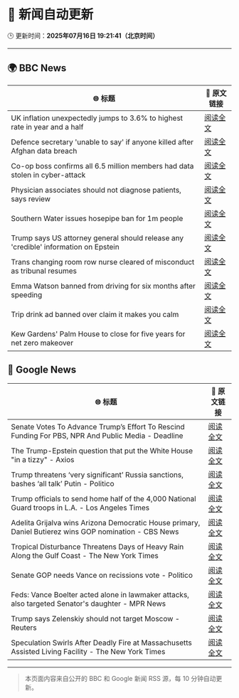 # 🧠 新闻自动更新

🕒 更新时间：**2025年07月16日 19:21:41（北京时间）**

---

## 🌍 BBC News

| 🌐 标题 | 🔗 原文链接 |
|--------|-------------|
| UK inflation unexpectedly jumps to 3.6% to highest rate in year and a half | [阅读全文](https://www.bbc.com/news/articles/c3en2enpy7po) |
| Defence secretary 'unable to say' if anyone killed after Afghan data breach | [阅读全文](https://www.bbc.com/news/articles/c1k8yvj89kyo) |
| Co-op boss confirms all 6.5 million members had data stolen in cyber-attack | [阅读全文](https://www.bbc.com/news/articles/cql0ple066po) |
| Physician associates should not diagnose patients, says review | [阅读全文](https://www.bbc.com/news/articles/c70r7d7z0wro) |
| Southern Water issues hosepipe ban for 1m people | [阅读全文](https://www.bbc.com/news/articles/ckglpvzygvzo) |
| Trump says US attorney general should release any 'credible' information on Epstein | [阅读全文](https://www.bbc.com/news/articles/ckgl4dl334go) |
| Trans changing room row nurse cleared of misconduct as tribunal resumes | [阅读全文](https://www.bbc.com/news/articles/cm2mp5jley8o) |
| Emma Watson banned from driving for six months after speeding | [阅读全文](https://www.bbc.com/news/articles/cly10x7pjplo) |
| Trip drink ad banned over claim it makes you calm | [阅读全文](https://www.bbc.com/news/articles/c14e2d2ednpo) |
| Kew Gardens' Palm House to close for five years for net zero makeover | [阅读全文](https://www.bbc.com/news/articles/cpwq08rxxklo) |

## 📰 Google News

| 🌐 标题 | 🔗 原文链接 |
|--------|-------------|
| Senate Votes To Advance Trump’s Effort To Rescind Funding For PBS, NPR And Public Media - Deadline | [阅读全文](https://news.google.com/rss/articles/CBMimAFBVV95cUxQTDFPaGtaakU1MUtRNWF6T0FuVU96Qk4xZEg0bkhBUGJjeXhVSXpKTlJKMjdSV2RTN0ZiSEJUMDJ2dzgxOEJzWDIyaHNwUjllQVVaazZKaXEtalF6eU10SXRpX0pWa1d4aUJOT2lWN002Q3J0QmJHUVVWVUFtSkU5M1JIa1RuU3VKT19PRTV3cVBsWS1yRkpPeg?oc=5) |
| The Trump-Epstein question that put the White House "in a tizzy" - Axios | [阅读全文](https://news.google.com/rss/articles/CBMifEFVX3lxTE5zTWdEajdsdkNzS083OEEtSHE1WGx4VWJKei1vY3o2emhCNndoeDNUVndQZW5yMjFIZUlRc0xURXdnLXJsaU1YaUY3WXJybzBfRUYzMGZYUlFFR0tOeEVsSW1yZEwwdWNuUUdGOUphc3pETlV1aXpJaWZkYUg?oc=5) |
| Trump threatens ‘very significant’ Russia sanctions, bashes ‘all talk’ Putin - Politico | [阅读全文](https://news.google.com/rss/articles/CBMimwFBVV95cUxOelM0bTg5MVZpMVRKQVM4YWRfcjdvNF9INzFhZ2d6UjY4ZFh3Y1A3YVdreFV6UDZ6YjlVSDdzUmdibzJfNlpvWVNlVWZWdEw0NThmNWxOVEx4V056dF9wMEJ0eWJBS216S2VXNlhteXJ3Y190YVBMNUpieExod0NMb2ItUkpfX0xqaURHRmxHYVJmQmtDY0lRV21XYw?oc=5) |
| Trump officials to send home half of the 4,000 National Guard troops in L.A. - Los Angeles Times | [阅读全文](https://news.google.com/rss/articles/CBMi1AFBVV95cUxNMDQzblNLUm1xc3A0TDJvZVZxOFd1TmJ5LVBkZ29ySDZUdGdyNWlfRmRDWmd3YWZQU253cjVjT1U5aXU1aTViRF94NkhKWVhzbW1GM010X2w1NWI5UXFnRGMyV3RuYk1DcGVMU09XR0FqU2NTM2o1bDVwanNOMUEtWjQzQW5QbFNTRFk2VkxGS3JxT2t6d0Zhc1lNc2tIN040akE5ZHJLZkpwVlNlVmpYY0dwMUotdWJnbERlMTI1eTcxMzlkYURuZ2lvMXZEVWtZTWhOOA?oc=5) |
| Adelita Grijalva wins Arizona Democratic House primary, Daniel Butierez wins GOP nomination - CBS News | [阅读全文](https://news.google.com/rss/articles/CBMipwFBVV95cUxOSElPSHZBU29JZUFOYWthXzA0LUZMcFNLa2xQcHV3QkNoS2tHcUR3RFJ5dXBmbDJkanVQcUVENVIxajEyVUVjZjlEY1ZIOEhrZG1tSUdzTVhjN09VYy1yTUpSejMxWHNzN2VrbHRxdmhrQmplT3VGc1lNNy1YYUtBVUVjUmJFdFNjUTVKM1ZmS3F0Z3dNcUF5NXM1V3ZJTWRZdW1hcmttZ9IBrAFBVV95cUxNQ2RValIycnk5VnhyaXI3bEZydlVGUWs1QXpJVHZHaXNQSmlIeFlHSWxqLVl2anVnUUlTZjVRVXd6OE5WdTdRVU1LZjY1b2FVbzR1SEVUaGtRd3I4QjVIbjVxbEI4clVaT0FZeTZqaXAyQy1fcHZCSGhGakhfbmZyRzl2RWdrOXllM2tVdl9qemxzNEg0RXN2eWltelhJRGdtVXJ1WklHSHZLTjhI?oc=5) |
| Tropical Disturbance Threatens Days of Heavy Rain Along the Gulf Coast - The New York Times | [阅读全文](https://news.google.com/rss/articles/CBMipAFBVV95cUxPdkNpWHFGVXh3U09zS29Ld0lTZ1dFTUVMNjVYYUVLVzZkMDhkVkRJb01XWFN2cG05RW9Ec2prTGRKeDhGWWN4UmMwZ1pMclpnc0p1VkVyQXJwWHVNdExROHlFcmhRSDhnWk5ldUNFbGppcTRNRFNOQ2pOUG02QkhPbXVRUlhEMFByaVpMNTVIRTZHemFrVXVIYkVHc3lYcklCTi1KSQ?oc=5) |
| Senate GOP needs Vance on recissions vote - Politico | [阅读全文](https://news.google.com/rss/articles/CBMirAFBVV95cUxNUkpNUWhJXzFYaklsaVZuMUp4SnRvZlZXRkVYTWJnX3lWSFFVRVhFejlvYm1fUU5tTkVuR2hsU0lDUTRMazFBOEQ1clB6R2FHb0tJTi1PVUVqTGx0Ujc0UVVyV2dydngwRVl6Rm9fX0EyeUV4RVJWaWhBOU1SZmExQXljUkVXakhxemE3ZnM1eW9LTEI4T09LcUVnOG5MdWNnYTR4dTNDeTV3dWI4?oc=5) |
| Feds: Vance Boelter acted alone in lawmaker attacks, also targeted Senator's daughter - MPR News | [阅读全文](https://news.google.com/rss/articles/CBMioAFBVV95cUxNN1J0ZlJnN215cnBzTFBGZlNyVTAxZG5tM2tQNkdRblcwQnJRb2ctY2dMNnpXXzVhVkxuUUZEQ1QtcFJCRVBEOGNDeGRndEE2ZWFxdVpWQ0JFU3pVVkRYMlJQX1FkV3FHRXNoRDIzdlBGNHNMTllkT3pqSDN5Y1E0Y1MzcmJTa2hjM1BVRHdsVVBnb1JOSFZVNkVDSGozZkdi?oc=5) |
| Trump says Zelenskiy should not target Moscow - Reuters | [阅读全文](https://news.google.com/rss/articles/CBMimgFBVV95cUxQNHE0LVhBRkgxNjZlMDZKWWl0LWlHZS14a0tpUXU0TWFReDhIa1FKY1J0VWFlTXpuUzFfUTFrQVQ1UzVvbUVVRDh4ck14bFRfT2hRcHJnTm41bGpYSTdZbjBfSml2empiNDloZC1YTFN5TzFQMDRwTTh1R0ltUHNnTUYyT3VNeXN6cmIxQ0d6WXNrb0JneXhqcDZR?oc=5) |
| Speculation Swirls After Deadly Fire at Massachusetts Assisted Living Facility - The New York Times | [阅读全文](https://news.google.com/rss/articles/CBMijwFBVV95cUxPQmxqaTRmM3hMTnFKUDg0aU1fTWJjdUMzUlBKUTFyNS02NFRaYmZoZWxBa0ZQeTZEaTBoYkFqQjBBV1ZKRWhNT3NydUgzRUYxQ05ONDN3akItYkI3TXFCS0gxWEpDaHRVRWM1TFI1T0NMT1RyMWc2TjZIaEVtak1YVVJoaDRnaHF0R1VoSFFWOA?oc=5) |

---
> 本页面内容来自公开的 BBC 和 Google 新闻 RSS 源，每 10 分钟自动更新。